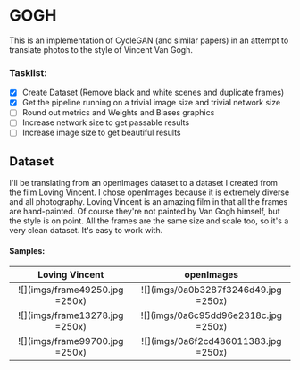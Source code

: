 # GOGH

This is an implementation of CycleGAN (and similar papers) in an attempt to translate photos to the style of Vincent Van Gogh.

### Tasklist:

- [x] Create Dataset (Remove black and white scenes and duplicate frames)
- [x] Get the pipeline running on a trivial image size and trivial network size
- [ ] Round out metrics and Weights and Biases graphics
- [ ] Increase network size to get passable results
- [ ] Increase image size to get beautiful results

## Dataset

I'll be translating from an openImages dataset to a dataset I created from the film Loving Vincent.
I chose openImages because it is extremely diverse and all photography.
Loving Vincent is an amazing film in that all the frames are hand-painted. Of course they're not painted by Van Gogh himself, but the style is on point.
All the frames are the same size and scale too, so it's a very clean dataset. It's easy to work with.

#### Samples:
Loving Vincent |  openImages
:-------------------------:|:-------------------------:
![](imgs/frame49250.jpg =250x)  |  ![](imgs/0a0b3287f3246d49.jpg =250x)
![](imgs/frame13278.jpg =250x)  |  ![](imgs/0a6c95dd96e2318c.jpg =250x)
![](imgs/frame99700.jpg =250x)  |  ![](imgs/0a6f2cd486011383.jpg =250x)


